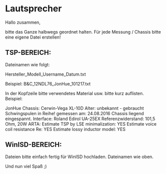 # Lautsprecher

Hallo zusammen,

bitte das Ganze halbwegs geordnet halten.
Für jede Messung / Chassis bitte eine eigene Datei erstellen!


TSP-BEREICH:
---------------

Dateinamen wie folgt:

Hersteller_Modell_Username_Datum.txt

Beispiel:
  B&C_12NDL76_JonHue_101217.txt


In der Kopfzeile bitte verwendetes Material usw. bitte kurz auflisten.
Beispiel:

JonHue
Chassis: Cerwin-Vega XL-10D
Alter: unbekannt - gebraucht
Schwingspulen in Reihe!
gemessen am: 
24.08.2016
Chassis liegend eingespannt.
Interface: Roland Edirol UA-25EX
Referenzwiderstand: 101,5 Ohm, 20W
ARTA:
Estimate TSP by LSE minimalization: YES
Estimate voice coil resistance Re: YES
Estimate lossy inductor model: YES


WinISD-BEREICH:
------------------
Dateien bitte einfach fertig für WinISD hochladen.
Dateinamen wie oben.

Und nun viel Spaß ;)
